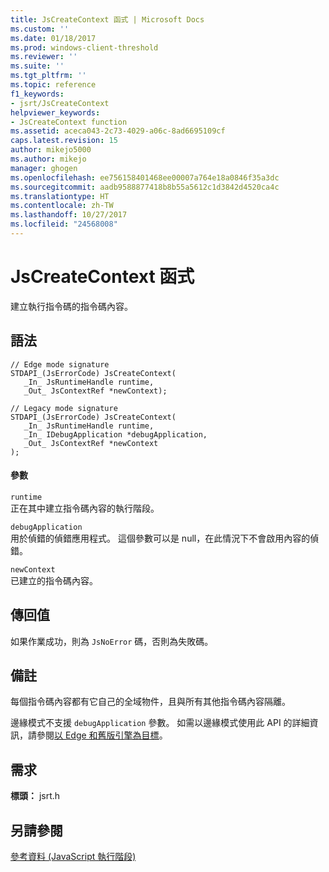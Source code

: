 ```yaml
---
title: JsCreateContext 函式 | Microsoft Docs
ms.custom: ''
ms.date: 01/18/2017
ms.prod: windows-client-threshold
ms.reviewer: ''
ms.suite: ''
ms.tgt_pltfrm: ''
ms.topic: reference
f1_keywords:
- jsrt/JsCreateContext
helpviewer_keywords:
- JsCreateContext function
ms.assetid: aceca043-2c73-4029-a06c-8ad6695109cf
caps.latest.revision: 15
author: mikejo5000
ms.author: mikejo
manager: ghogen
ms.openlocfilehash: ee756158401468ee00007a764e18a0846f35a3dc
ms.sourcegitcommit: aadb9588877418b8b55a5612c1d3842d4520ca4c
ms.translationtype: HT
ms.contentlocale: zh-TW
ms.lasthandoff: 10/27/2017
ms.locfileid: "24568008"
---
```

# <a name="jscreatecontext-function"></a>JsCreateContext 函式
建立執行指令碼的指令碼內容。  
  
## <a name="syntax"></a>語法  
  
```  
// Edge mode signature  
STDAPI_(JsErrorCode) JsCreateContext(  
   _In_ JsRuntimeHandle runtime,  
   _Out_ JsContextRef *newContext);  
  
// Legacy mode signature  
STDAPI_(JsErrorCode) JsCreateContext(  
   _In_ JsRuntimeHandle runtime,  
   _In_ IDebugApplication *debugApplication,  
   _Out_ JsContextRef *newContext  
);  
```  
  
#### <a name="parameters"></a>參數  
 `runtime`  
 正在其中建立指令碼內容的執行階段。  
  
 `debugApplication`  
 用於偵錯的偵錯應用程式。 這個參數可以是 null，在此情況下不會啟用內容的偵錯。  
  
 `newContext`  
 已建立的指令碼內容。  
  
## <a name="return-value"></a>傳回值  
 如果作業成功，則為 `JsNoError` 碼，否則為失敗碼。  
  
## <a name="remarks"></a>備註  
 每個指令碼內容都有它自己的全域物件，且與所有其他指令碼內容隔離。  
  
 邊緣模式不支援 `debugApplication` 參數。 如需以邊緣模式使用此 API 的詳細資訊，請參閱[以 Edge 和舊版引擎為目標](../chakra-hosting/targeting-edge-vs-legacy-engines-in-jsrt-apis.md)。  
  
## <a name="requirements"></a>需求  
 **標頭：** jsrt.h  
  
## <a name="see-also"></a>另請參閱  
 [參考資料 (JavaScript 執行階段)](../chakra-hosting/reference-javascript-runtime.md)